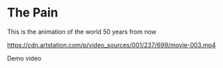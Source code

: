 # The Pain
 This is the animation of the world 50 years from now

https://cdn.artstation.com/p/video_sources/001/237/699/movie-003.mp4

Demo video
